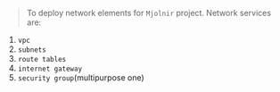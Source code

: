 > To deploy network elements for `Mjolnir` project. Network services are:

1. `vpc`
2. `subnets`
3. `route tables`
4. `internet gateway`
5. `security group`(multipurpose one)